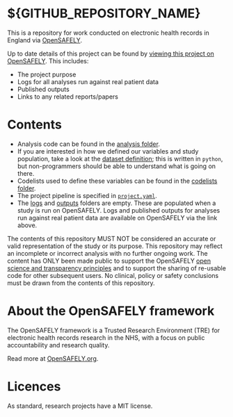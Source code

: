 # ${GITHUB_REPOSITORY_NAME}

This is a repository for work conducted on electronic health records in England via [OpenSAFELY](https://opensafely.org).

Up to date details of this project can be found by
[viewing this project on OpenSAFELY](https://jobs.opensafely.org/repo/https%253A%252F%252Fgithub.com%252Fopensafely%252F${GITHUB_REPOSITORY_NAME}). This includes:

*  The project purpose
*  Logs for all analyses run against real patient data
*  Published outputs
*  Links to any related reports/papers

# Contents

* Analysis code can be found in the [analysis folder](./analysis/).
* If you are interested in how we defined our variables and study population, take a look at the [dataset definition](analysis/dataset_definition.py); this is written in `python`, but non-programmers should be able to understand what is going on there.
* Codelists used to define these variables can be found in the [codelists folder](./codelists/).
* The project pipeline is specified in [`project.yaml`](./project.yaml).
* The [logs](./logs/) and [outputs](./outputs/) folders are empty. These are populated when a study is run on OpenSAFELY. Logs and published outputs for analyses run against real patient data are available on OpenSAFELY via the link above.
  


The contents of this repository MUST NOT be considered an accurate or valid representation of the study or its purpose. 
This repository may reflect an incomplete or incorrect analysis with no further ongoing work.
The content has ONLY been made public to support the OpenSAFELY [open science and transparency principles](https://www.opensafely.org/about/#contributing-to-best-practice-around-open-science) and to support the sharing of re-usable code for other subsequent users.
No clinical, policy or safety conclusions must be drawn from the contents of this repository.

# About the OpenSAFELY framework

The OpenSAFELY framework is a Trusted Research Environment (TRE) for electronic
health records research in the NHS, with a focus on public accountability and
research quality.

Read more at [OpenSAFELY.org](https://opensafely.org).

# Licences
As standard, research projects have a MIT license. 
